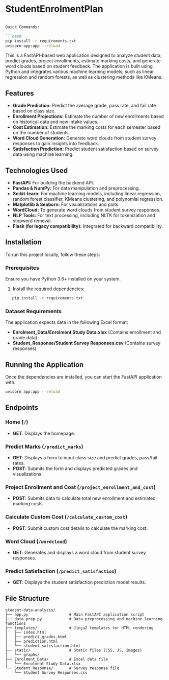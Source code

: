 # StudentEnrolmentPlan

```markdown

Quick Commands: 

```bash
pip install -r requirements.txt
uvicorn app:app --reload
```

This is a FastAPI-based web application designed to analyze student data, predict grades, project enrollments, estimate marking costs, and generate word clouds based on student feedback. The application is built using Python and integrates various machine learning models, such as linear regression and random forests, as well as clustering methods like KMeans.

## Features

- **Grade Prediction:** Predict the average grade, pass rate, and fail rate based on class size.
- **Enrollment Projections:** Estimate the number of new enrollments based on historical data and new intake values.
- **Cost Estimation:** Estimate the marking costs for each semester based on the number of students.
- **Word Cloud Generation:** Generate word clouds from student survey responses to gain insights into feedback.
- **Satisfaction Prediction:** Predict student satisfaction based on survey data using machine learning.

## Technologies Used

- **FastAPI:** For building the backend API.
- **Pandas & NumPy:** For data manipulation and preprocessing.
- **Scikit-learn:** For machine learning models, including linear regression, random forest classifier, KMeans clustering, and polynomial regression.
- **Matplotlib & Seaborn:** For visualizations and plots.
- **WordCloud:** To generate word clouds from student survey responses.
- **NLP Tools:** For text processing, including NLTK for tokenization and stopword removal.
- **Flask (for legacy compatibility):** Integrated for backward compatibility.

## Installation

To run this project locally, follow these steps:

### Prerequisites

Ensure you have Python 3.8+ installed on your system.

1. Install the required dependencies:

```bash
   pip install -r requirements.txt
```

### Dataset Requirements

The application expects data in the following Excel format:
- **Enrolment_Data/Enrolment Study Data.xlsx** (Contains enrollment and grade data)
- **Student_Response/Student Survey Responses.csv** (Contains survey responses)

## Running the Application

Once the dependencies are installed, you can start the FastAPI application with:

```bash
uvicorn app:app --reload
```

## Endpoints

### Home (`/`)
- **GET**: Displays the homepage.

### Predict Marks (`/predict_marks`)
- **GET**: Displays a form to input class size and predict grades, pass/fail rates.
- **POST**: Submits the form and displays predicted grades and visualizations.

### Project Enrollment and Cost (`/project_enrollment_and_cost`)
- **POST**: Submits data to calculate total new enrollment and estimated marking costs.

### Calculate Custom Cost (`/calculate_custom_cost`)
- **POST**: Submit custom cost details to calculate the marking cost.

### Word Cloud (`/wordcloud`)
- **GET**: Generates and displays a word cloud from student survey responses.

### Predict Satisfaction (`/predict_satisfaction`)
- **GET**: Displays the student satisfaction prediction model results.

## File Structure

```
student-data-analysis/
├── app.py                  # Main FastAPI application script
├── data_prep.py            # Data preprocessing and machine learning functions
├── templates/              # Jinja2 templates for HTML rendering
│   ├── index.html
│   ├── predict_grades.html
│   ├── prediction.html
│   └── student_satisfaction.html
├── static/                 # Static files (CSS, JS, images)
│   └── graphs/
├── Enrolment_Data/         # Excel data file
│   └── Enrolment Study Data.xlsx
└── Student_Response/       # Survey response file
    └── Student Survey Responses.csv
```